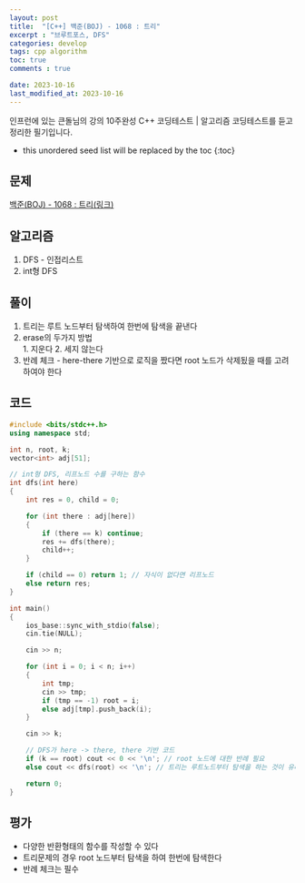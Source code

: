 ```yaml
---
layout: post
title:  "[C++] 백준(BOJ) - 1068 : 트리"
excerpt : "브루트포스, DFS"
categories: develop
tags: cpp algorithm
toc: true
comments : true

date: 2023-10-16
last_modified_at: 2023-10-16
---
```

> <span style="font-size: 80%">
인프런에 있는 큰돌님의 강의 10주완성 C++ 코딩테스트 | 알고리즘 코딩테스트를 듣고 정리한 필기입니다.</span>

<!--more-->

* this unordered seed list will be replaced by the toc
{:toc}

## 문제 

[백준(BOJ) - 1068 : 트리(링크)](https://www.acmicpc.net/problem/1068)

## 알고리즘

  1. DFS - 인접리스트
  2. int형 DFS

## 풀이
  1. 트리는 루트 노드부터 탐색하여 한번에 탐색을 끝낸다
  2. erase의 두가지 방법  
    1. 지운다
    2. 세지 않는다
  3. 반례 체크 - here-there 기반으로 로직을 짰다면 root 노드가 삭제됬을 때를 고려하여야 한다

## 코드  

```cpp
#include <bits/stdc++.h>
using namespace std;

int n, root, k;
vector<int> adj[51];

// int형 DFS, 리프노드 수를 구하는 함수
int dfs(int here)
{
    int res = 0, child = 0;

    for (int there : adj[here])
    {
        if (there == k) continue;
        res += dfs(there);
        child++;
    }

    if (child == 0) return 1; // 자식이 없다면 리프노드
    else return res;
}

int main()
{
    ios_base::sync_with_stdio(false);
    cin.tie(NULL);

    cin >> n;

    for (int i = 0; i < n; i++)
    {
        int tmp;
        cin >> tmp;
        if (tmp == -1) root = i;
        else adj[tmp].push_back(i);
    }

    cin >> k;

    // DFS가 here -> there, there 기반 코드
    if (k == root) cout << 0 << '\n'; // root 노드에 대한 반례 필요
    else cout << dfs(root) << '\n'; // 트리는 루트노드부터 탐색을 하는 것이 유리하다

    return 0;
}
```

## 평가  
* 다양한 반환형태의 함수를 작성할 수 있다
* 트리문제의 경우 root 노드부터 탐색을 하여 한번에 탐색한다
* 반례 체크는 필수